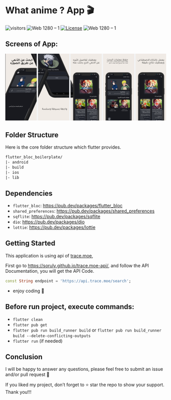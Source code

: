 # What anime ? App 🎬

![visitors](https://visitor-badge.glitch.me/badge?right_color=teal&page_id=vellt/Movies-App) 
![Web 1280 – 1]( https://img.shields.io/badge/made%20with-flutter-blue?style=flat)
[![License](https://img.shields.io/badge/license-MIT-orange)](./LICENSE)
![Web 1280 – 1]( https://img.shields.io/badge/-open%20source-wheat)

## Screens of App:
<img src="https://github.com/moatasem-alhilali/what-anime/blob/master/screenshoots/cover.png" alt="Image 2">


## Folder Structure
Here is the core folder structure which flutter provides.

```
flutter_bloc_boilerplate/
|- android
|- build
|- ios
|- lib
```
## Dependencies
- `flutter_bloc`: <a target="_blank" href="https://pub.dev/packages/flutter_bloc">https://pub.dev/packages/flutter_bloc</a>
- `shared_preferences`: <a target="_blank" href="https://pub.dev/packages/shared_preferences">https://pub.dev/packages/shared_preferences</a>
- `sqflite`: <a target="_blank" href="https://pub.dev/packages/sqflite">https://pub.dev/packages/sqflite</a>
- `dio`: <a target="_blank" href="https://pub.dev/packages/dio">https://pub.dev/packages/dio</a>
- `lottie`: <a target="_blank" href="https://pub.dev/packages/lottie">https://pub.dev/packages/lottie</a>

## Getting Started
This application is using api of <a target="_blank" href="https://api.trace.moe">trace.moe</a>,

First go to <a target="_blank" href="https://soruly.github.io/trace.moe-api/">https://soruly.github.io/trace.moe-api/</a>, and follow the API Documentation, you will get the API Code.

```dart
const String endpoint = 'https://api.trace.moe/search';
```
- enjoy coding 💙


## Before run project, execute commands:
- `flutter clean`
- `flutter pub get`
- `flutter pub run build_runner build` or `flutter pub run build_runner build --delete-conflicting-outputs`
- `flutter run` (if needed)

## Conclusion
I will be happy to answer any questions, please feel free to submit an issue and/or pull request 🙂

If you liked my project, don’t forget to ⭐ star the repo to show your support.
Thank you!!!
